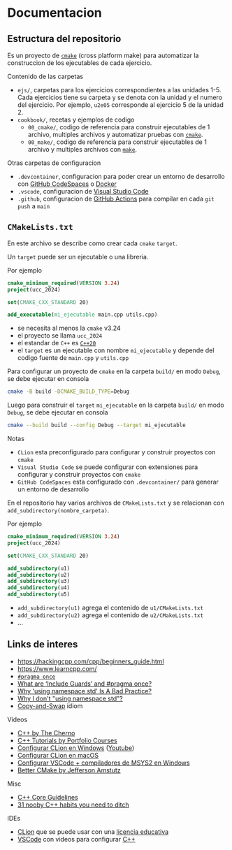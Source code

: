 # Documentacion

## Estructura del repositorio

Es un proyecto de [`cmake`](https://es.wikipedia.org/wiki/CMake) (cross platform
make) para automatizar la construccion de los ejecutables de cada ejercicio.

Contenido de las carpetas

- `ejs/`, carpetas para los ejercicios correspondientes a las unidades 1-5.
  Cada ejercicios tiene su carpeta y se denota con la unidad y el numero del ejercicio.
  Por ejemplo, `u2e05` corresponde al ejercicio 5 de la unidad 2.
- `cookbook/`, recetas y ejemplos de codigo
  - `00_cmake/`, codigo de referencia para construir ejecutables de 1 archivo,
    multiples archivos y automatizar pruebas con [`cmake`](https://cmake.org/).
  - `00_make/`, codigo de referencia para construir ejecutables de 1 archivo
    y multiples archivos con [`make`](https://www.gnu.org/software/make/manual/make.html).

Otras carpetas de configuracion

- `.devcontainer`, configuracion para poder crear un entorno de desarrollo con
  [GitHub CodeSpaces](https://docs.github.com/es/codespaces/overview) o
  [Docker](https://www.docker.com)
- `.vscode`, configuracion de
  [Visual Studio Code](https://code.visualstudio.com)
- `.github`, configuracion de
  [GitHub Actions](https://github.com/features/actions) para compilar en cada
  `git push` a `main`

## `CMakeLists.txt`

En este archivo se describe como crear cada `cmake` `target`.

Un `target` puede ser un ejecutable o una libreria.

Por ejemplo

```cmake
cmake_minimum_required(VERSION 3.24)
project(ucc_2024)

set(CMAKE_CXX_STANDARD 20)

add_executable(mi_ejecutable main.cpp utils.cpp)
```

- se necesita al menos la `cmake` v3.24
- el proyecto se llama `ucc_2024`
- el estandar de `C++` es [`C++20`](https://es.wikipedia.org/wiki/C++20)
- el `target` es un ejecutable con nombre `mi_ejecutable` y depende del codigo
  fuente de `main.cpp` y `utils.cpp`

Para configurar un proyecto de `cmake` en la carpeta `build/` en modo `Debug`,
se debe ejecutar en consola

```bash
cmake -B build -DCMAKE_BUILD_TYPE=Debug
```

Luego para construir el `target` `mi_ejecutable` en la carpeta `build/` en modo
`Debug`, se debe ejecutar en consola

```bash
cmake --build build --config Debug --target mi_ejecutable
```

Notas

- `CLion` esta preconfigurado para configurar y construir proyectos con `cmake`
- `Visual Studio Code` se puede configurar con extensiones para configurar y
  construir proyectos con `cmake`
- `GitHub CodeSpaces` esta configurado con `.devcontainer/` para generar un
  entorno de desarrollo

En el repositorio hay varios archivos de `CMakeLists.txt` y se relacionan con
`add_subdirectory(nombre_carpeta)`.

Por ejemplo

```cmake
cmake_minimum_required(VERSION 3.24)
project(ucc_2024)

set(CMAKE_CXX_STANDARD 20)

add_subdirectory(u1)
add_subdirectory(u2)
add_subdirectory(u3)
add_subdirectory(u4)
add_subdirectory(u5)
```

- `add_subdirectory(u1)` agrega el contenido de `u1/CMakeLists.txt`
- `add_subdirectory(u2)` agrega el contenido de `u2/CMakeLists.txt`
- ...

## Links de interes

- https://hackingcpp.com/cpp/beginners_guide.html
- https://www.learncpp.com/
- [`#pragma once`](https://es.wikipedia.org/wiki/Pragma_once)
- [What are ‘Include Guards’ and #pragma once?](https://64.github.io/cpp-faq/include-guards-pragma-once/)
- [Why 'using namespace std' Is A Bad Practice?](https://youtu.be/8gZNFt0YEZI)
- [Why I don't "using namespace std"?](https://youtu.be/4NYC-VU-svE)
- [Copy-and-Swap](https://en.wikibooks.org/wiki/More_C%2B%2B_Idioms/Copy-and-swap)
  idiom

Videos

- [C++ by The Cherno](https://www.youtube.com/playlist?list=PLlrATfBNZ98dudnM48yfGUldqGD0S4FFb)
- [C++ Tutorials by Portfolio Courses](https://www.youtube.com/playlist?list=PLA1FTfKBAEX6BdpNaWp2uw-YspHwY7qwW)
- [Configurar CLion en Windows](https://www.jetbrains.com/help/clion/quick-tutorial-on-configuring-clion-on-windows.html) ([Youtube](https://www.youtube.com/watch?v=Vj06cfj6LyI))
- [Configurar CLion en macOS](https://www.jetbrains.com/help/clion/quick-tutorial-on-configuring-clion-on-macos.html)
- [Configurar VSCode + compiladores de MSYS2 en Windows](https://youtu.be/-TkoO8Z07hI?t=263)
- [Better CMake by Jefferson Amstutz](https://youtube.com/playlist?list=PL8i3OhJb4FNV10aIZ8oF0AA46HgA2ed8g)

Misc

- [C++ Core Guidelines](https://isocpp.github.io/CppCoreGuidelines/CppCoreGuidelines)
- [31 nooby C++ habits you need to ditch](https://www.youtube.com/watch?v=i_wDa2AS_8w)

IDEs

- [CLion](https://www.jetbrains.com/clion/) que se puede usar con una
  [licencia educativa](https://www.jetbrains.com/community/education/#students/)
- [VSCode](https://code.visualstudio.com/) con videos para configurar [C++](https://code.visualstudio.com/docs/cpp/introvideos-cpp)
